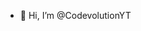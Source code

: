 - 👋 Hi, I’m @CodevolutionYT

<!---
CodevolutionYT/CodevolutionYT is a ✨ special ✨ repository because its `README.md` (this file) appears on your GitHub profile.
You can click the Preview link to take a look at your changes.
--->
